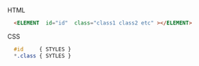 HTML
```html
  <ELEMENT  id="id"  class="class1 class2 etc" ></ELEMENT>
```

CSS
```scss
  #id     { STYLES }
  *.class { SYTLES }
```
